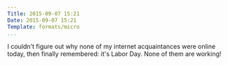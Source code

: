 ```yaml
---
Title: 2015-09-07 15:21
Date: 2015-09-07 15:21
Template: formats/micro
...
```


I couldn't figure out why none of my internet acquaintances were online today,
then finally remembered: it's Labor Day. None of them are working!
